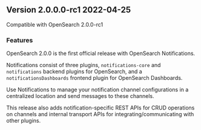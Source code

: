 ## Version 2.0.0.0-rc1 2022-04-25

Compatible with OpenSearch 2.0.0-rc1

### Features
OpenSearch 2.0.0 is the first official release with OpenSearch Notifications.

Notifications consist of three plugins, `notifications-core` and `notifications` backend plugins for OpenSearch, and a `notificationsDashboards` frontend plugin for OpenSearch Dashboards.

Use Notifications to manage your notification channel configurations in a centralized location and send messages to these channels.

This release also adds notification-specific REST APIs for CRUD operations on channels and internal transport APIs for integrating/communicating with other plugins.